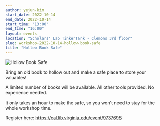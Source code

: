 ```yaml
---
author: yejun-kim
start_date: 2022-10-14
end_date: 2022-10-14
start_time: "13:00"
end_time: "16:00"
layout: events
location: "Scholars' Lab TinkerTank - Clemons 3rd floor"
slug: workshop-2022-10-14-hollow-book-safe
title: "Hollow Book Safe"
---
```


![Hollow Book Safe](/assets/post-media/workshops/book-safe.png)

Bring an old book to hollow out and make a safe place to store your valuables!

A limited number of books will be available. All other tools provided. No experience needed.

It only takes an hour to make the safe, so you won't need to stay for the whole workshop time.

Register here: [https://cal.lib.virginia.edu/event/9737698 ](https://cal.lib.virginia.edu/event/9737698)
